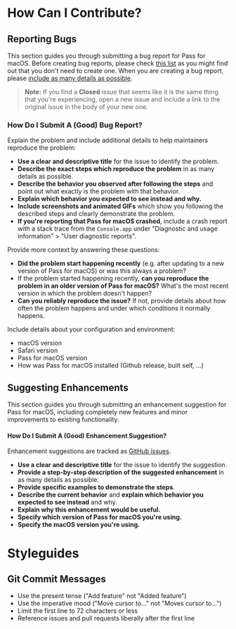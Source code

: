 # How Can I Contribute?

## Reporting Bugs

This section guides you through submitting a bug report for Pass for macOS.
Before creating bug reports, please check [this list](#before-submitting-a-bug-report) as you might find out that you don't need to create one.
When you are creating a bug report, please [include as many details as possible](#how-do-i-submit-a-good-bug-report).

> **Note:** If you find a **Closed** issue that seems like it is the same thing that you're experiencing, open a new issue and include a link to the original issue in the body of your new one.

### How Do I Submit A (Good) Bug Report?

Explain the problem and include additional details to help maintainers reproduce the problem:

* **Use a clear and descriptive title** for the issue to identify the problem.
* **Describe the exact steps which reproduce the problem** in as many details as possible.
* **Describe the behavior you observed after following the steps** and point out what exactly is the problem with that behavior.
* **Explain which behavior you expected to see instead and why.**
* **Include screenshots and animated GIFs** which show you following the described steps and clearly demonstrate the problem.
* **If you're reporting that Pass for macOS crashed**, include a crash report with a stack trace from the `Console.app` under "Diagnostic and usage information" > "User diagnostic reports".

Provide more context by answering these questions:

* **Did the problem start happening recently** (e.g. after updating to a new version of Pass for macOS) or was this always a problem?
* If the problem started happening recently, **can you reproduce the problem in an older version of Pass for macOS?** What's the most recent version in which the problem doesn't happen?
* **Can you reliably reproduce the issue?** If not, provide details about how often the problem happens and under which conditions it normally happens.

Include details about your configuration and environment:

* macOS version
* Safari version
* Pass for macOS version
* How was Pass for macOS installed (Github release, built self, ...)

## Suggesting Enhancements

This section guides you through submitting an enhancement suggestion for Pass for macOS, including completely new features and minor improvements to existing functionality.

#### How Do I Submit A (Good) Enhancement Suggestion?

Enhancement suggestions are tracked as [GitHub issues](https://guides.github.com/features/issues/).

* **Use a clear and descriptive title** for the issue to identify the suggestion.
* **Provide a step-by-step description of the suggested enhancement** in as many details as possible.
* **Provide specific examples to demonstrate the steps**.
* **Describe the current behavior** and **explain which behavior you expected to see instead** and why.
* **Explain why this enhancement would be useful.**
* **Specify which version of Pass for macOS you're using.**
* **Specify the macOS version you're using.**

# Styleguides

## Git Commit Messages

* Use the present tense ("Add feature" not "Added feature")
* Use the imperative mood ("Move cursor to..." not "Moves cursor to...")
* Limit the first line to 72 characters or less
* Reference issues and pull requests liberally after the first line
